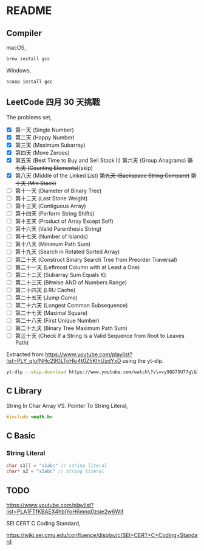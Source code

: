 # README

## Compiler

macOS,

```bash
brew install gcc
```

Windows,

```bat
scoop install gcc
```

## LeetCode 四月 30 天挑戰

The problems set,

- [x] 第一天 (Single Number)
- [x] 第二天 (Happy Number)
- [x] 第三天 (Maximum Subarray)
- [x] 第四天 (Move Zeroes)
- [x] 第五天 (Best Time to Buy and Sell Stock II)
第六天 (Group Anagrams)
~~第七天 (Counting Elements)~~(skip)
- [x] 第八天 (Middle of the Linked List)
~~第九天 (Backspace String Compare)~~
~~第十天 (Min Stack)~~
- [ ] 第十一天 (Diameter of Binary Tree)
- [ ] 第十二天 (Last Stone Weight)
- [ ] 第十三天 (Contiguous Array)
- [ ] 第十四天 (Perform String Shifts)
- [ ] 第十五天 (Product of Array Except Self)
- [ ] 第十六天 (Valid Parenthesis String)
- [ ] 第十七天 (Number of Islands)
- [ ] 第十八天 (Minimum Path Sum)
- [ ] 第十九天 (Search in Rotated Sorted Array)
- [ ] 第二十天 (Construct Binary Search Tree from Preorder Traversal)
- [ ] 第二十一天 (Leftmost Column with at Least a One)
- [ ] 第二十二天 (Subarray Sum Equals K)
- [ ] 第二十三天 (Bitwise AND of Numbers Range)
- [ ] 第二十四天 (LRU Cache)
- [ ] 第二十五天 (Jump Game)
- [ ] 第二十六天 (Longest Common Subsequence)
- [ ] 第二十七天 (Maximal Square)
- [ ] 第二十八天 (First Unique Number)
- [ ] 第二十九天 (Binary Tree Maximum Path Sum)
- [ ] 第三十天 (Check If a String Is a Valid Sequence from Root to Leaves Path)

Extracted from <https://www.youtube.com/playlist?list=PLY_qIufNHc29OLToHki4t0Z5KIhUzdYxD> using the yt-dlp.

```bash
yt-dlp --skip-download https://www.youtube.com/watch\?v\=vy9QG75U77g\&list\=PLY_qIufNHc29OLToHki4t0Z5KIhUzdYxD --dump-single-json > output.json
```

## C Library

String In Char Array VS. Pointer To String Literal,

```c
#include <math.h>
```

## C Basic

### String Literal

```c
char s1[] = "s1abc" // string literal
char* s2 = "s2abc" // string literal
```

## TODO

<https://www.youtube.com/playlist?list=PLA1FTfKBAEX4hblYoH6mnq0zsie2w6Wif>

SEI CERT C Coding Standard,

<https://wiki.sei.cmu.edu/confluence/display/c/SEI+CERT+C+Coding+Standard>

